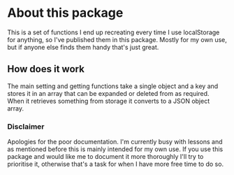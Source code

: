 # About this package

This is a set of functions I end up recreating every time I use localStorage for anything, so I've published them in this package. Mostly for my own use, but if anyone else finds them handy that's just great.

## How does it work

The main setting and getting functions take a single object and a key and stores it in an array that can be expanded or deleted from as required. When it retrieves something from storage it converts to a JSON object array.

### Disclaimer

Apologies for the poor documentation. I'm currently busy with lessons and as mentioned before this is mainly intended for my own use. If you use this package and would like me to document it more thoroughly I'll try to prioritise it, otherwise that's a task for when I have more free time to do so.

